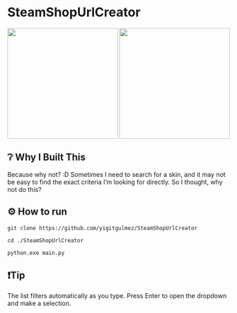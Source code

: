 # SteamShopUrlCreator

<img src="https://github.com/yigitgulmez/SteamShopUrlCreator/blob/main/logo.ico" align="left" height="250"/>
<img src="https://github.com/user-attachments/assets/43f7db30-1d3b-412a-9e72-392dcafe2a90" align="center" height="250"/>

## ❔ Why I Built This
Because why not? :D Sometimes I need to search for a skin, and it may not be easy to find the exact criteria I’m looking for directly. So I thought, why not do this?

## ⚙️ How to run
```
git clone https://github.com/yigitgulmez/SteamShopUrlCreator

cd ./SteamShopUrlCreator

python.exe main.py
```
## ❗Tip
The list filters automatically as you type.
Press Enter to open the dropdown and make a selection.
